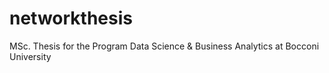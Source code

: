 # networkthesis
MSc. Thesis for the Program Data Science &amp; Business Analytics at Bocconi University
